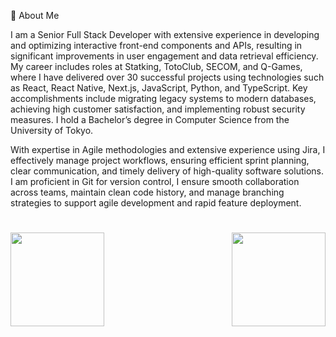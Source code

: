 💫 About Me

I am a Senior Full Stack Developer with extensive experience in developing and optimizing interactive front-end components and APIs, resulting in significant improvements in user engagement and data retrieval efficiency.
My career includes roles at Statking, TotoClub, SECOM, and Q-Games, where I have delivered over 30 successful projects using technologies such as React, React Native, Next.js, JavaScript, Python, and TypeScript. Key accomplishments include migrating legacy systems to modern databases, achieving high customer satisfaction, and implementing robust security measures. I hold a Bachelor’s degree in Computer Science from the University of Tokyo.

With expertise in Agile methodologies and extensive experience using Jira, I effectively manage project workflows, ensuring efficient sprint planning, clear communication, and timely delivery of high-quality software solutions.
I am proficient in Git for version control, I ensure smooth collaboration across teams, maintain clean code history, and manage branching strategies to support agile development and rapid feature deployment.


<!--
---
[![](https://visitcount.itsvg.in/api?id=ilesoviyicon=0&color=0)](https://visitcount.itsvg.in)
-->

<h1 align="center"></h1>
<img align="left" height="150px" src="https://github-readme-stats.vercel.app/api?username=fantastic0206&show_icons=true&count_private=true&theme=algolia"/>
<img align="right" height="150px" src="https://github-readme-stats.vercel.app/api/top-langs/?username=fantastic0206&layout=compact&theme=algolia&count_private=true" /> 
<img height="150px" />
